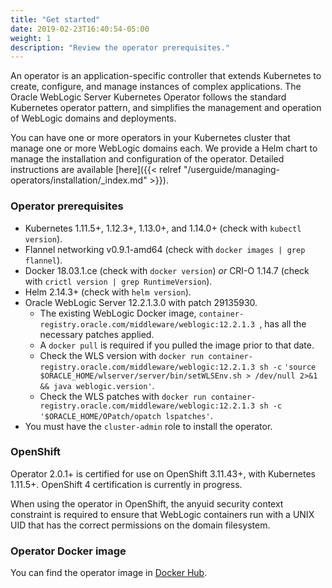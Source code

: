 ```yaml
---
title: "Get started"
date: 2019-02-23T16:40:54-05:00
weight: 1
description: "Review the operator prerequisites."
---
```


An operator is an application-specific controller that extends Kubernetes to create, configure, and manage instances
of complex applications. The Oracle WebLogic Server Kubernetes Operator follows the standard Kubernetes operator pattern, and
simplifies the management and operation of WebLogic domains and deployments.

You can have one or more operators in your Kubernetes cluster that manage one or more WebLogic domains each.
We provide a Helm chart to manage the installation and configuration of the operator.
Detailed instructions are available [here]({{< relref "/userguide/managing-operators/installation/_index.md" >}}).


### Operator prerequisites

* Kubernetes 1.11.5+, 1.12.3+, 1.13.0+, and 1.14.0+  (check with `kubectl version`).
* Flannel networking v0.9.1-amd64 (check with `docker images | grep flannel`).
* Docker 18.03.1.ce (check with `docker version`) *or* CRI-O 1.14.7 (check with `crictl version | grep RuntimeVersion`).
* Helm 2.14.3+ (check with `helm version`).
* Oracle WebLogic Server 12.2.1.3.0 with patch 29135930.
   * The existing WebLogic Docker image, `container-registry.oracle.com/middleware/weblogic:12.2.1.3 `,
   has all the necessary patches applied.
   * A `docker pull` is required if you pulled the image prior to that date.
   * Check the WLS version with `docker run container-registry.oracle.com/middleware/weblogic:12.2.1.3 sh -c` `'source $ORACLE_HOME/wlserver/server/bin/setWLSEnv.sh > /dev/null 2>&1 && java weblogic.version'`.
   * Check the WLS patches with `docker run container-registry.oracle.com/middleware/weblogic:12.2.1.3 sh -c` `'$ORACLE_HOME/OPatch/opatch lspatches'`.
* You must have the `cluster-admin` role to install the operator.

### OpenShift

Operator 2.0.1+ is certified for use on OpenShift 3.11.43+, with Kubernetes 1.11.5+.  OpenShift 4 certification is currently in progress.

When using the operator in OpenShift, the anyuid security context constraint is required to ensure that WebLogic containers run with a UNIX UID that has the correct permissions on the domain filesystem.

### Operator Docker image

You can find the operator image in
[Docker Hub](https://hub.docker.com/r/oracle/weblogic-kubernetes-operator/).
